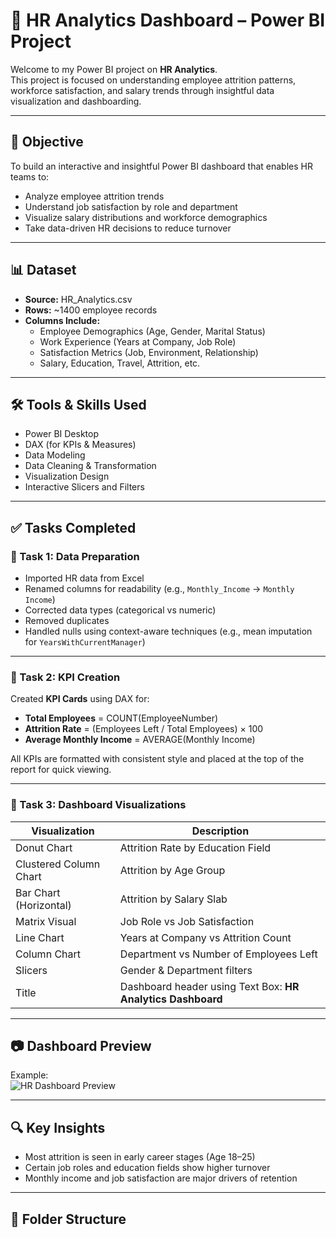 # 💼 HR Analytics Dashboard – Power BI Project

Welcome to my Power BI project on **HR Analytics**.  
This project is focused on understanding employee attrition patterns, workforce satisfaction, and salary trends through insightful data visualization and dashboarding.

---

## 📌 Objective

To build an interactive and insightful Power BI dashboard that enables HR teams to:

- Analyze employee attrition trends
- Understand job satisfaction by role and department
- Visualize salary distributions and workforce demographics
- Take data-driven HR decisions to reduce turnover

---

## 📊 Dataset

- **Source:** HR_Analytics.csv 
- **Rows:** ~1400 employee records  
- **Columns Include:**
  - Employee Demographics (Age, Gender, Marital Status)
  - Work Experience (Years at Company, Job Role)
  - Satisfaction Metrics (Job, Environment, Relationship)
  - Salary, Education, Travel, Attrition, etc.

---

## 🛠️ Tools & Skills Used

- Power BI Desktop
- DAX (for KPIs & Measures)
- Data Modeling
- Data Cleaning & Transformation
- Visualization Design
- Interactive Slicers and Filters

---

## ✅ Tasks Completed

### 🔹 Task 1: Data Preparation
- Imported HR data from Excel
- Renamed columns for readability (e.g., `Monthly_Income` → `Monthly Income`)
- Corrected data types (categorical vs numeric)
- Removed duplicates
- Handled nulls using context-aware techniques (e.g., mean imputation for `YearsWithCurrentManager`)

---

### 🔹 Task 2: KPI Creation
Created **KPI Cards** using DAX for:
- **Total Employees** = COUNT(EmployeeNumber)
- **Attrition Rate** = (Employees Left / Total Employees) × 100
- **Average Monthly Income** = AVERAGE(Monthly Income)

All KPIs are formatted with consistent style and placed at the top of the report for quick viewing.

---

### 🔹 Task 3: Dashboard Visualizations

| Visualization | Description |
|---------------|-------------|
| Donut Chart | Attrition Rate by Education Field |
| Clustered Column Chart | Attrition by Age Group |
| Bar Chart (Horizontal) | Attrition by Salary Slab |
| Matrix Visual | Job Role vs Job Satisfaction |
| Line Chart | Years at Company vs Attrition Count |
| Column Chart | Department vs Number of Employees Left |
| Slicers | Gender & Department filters |
| Title | Dashboard header using Text Box: **HR Analytics Dashboard** |

---

## 📷 Dashboard Preview

Example:  
![HR Dashboard Preview](https://raw.githubusercontent.com/your-username/your-repo/main/hr%20analytics%20dashboard.PNG)

---

## 🔍 Key Insights

- Most attrition is seen in early career stages (Age 18–25)
- Certain job roles and education fields show higher turnover
- Monthly income and job satisfaction are major drivers of retention

---

## 📁 Folder Structure

